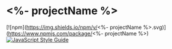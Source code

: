 # <%- projectName %>

[![npm](https://img.shields.io/npm/v/<%- projectName %>.svg)](https://www.npmjs.com/package/<%- projectName %>)
[![JavaScript Style Guide](https://img.shields.io/badge/code_style-standard-brightgreen.svg)](https://standardjs.com)
